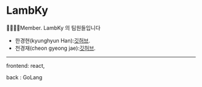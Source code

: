 # LambKy


👨‍👩‍👦‍👦Member. LambKy 의 팀원들입니다


- 한경현(kyunghyun Han):[깃허브](https://github.com/kyunghyunHan).     
- 천경재(cheon gyeong jae):[깃허브](https://github.com/dodoisfree). 
---
frontend: react, 

back : GoLang
